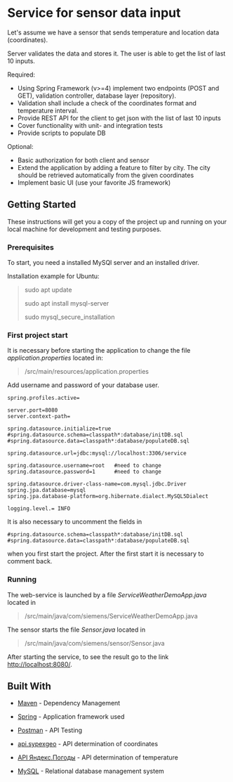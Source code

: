 # Service for sensor data input

Let's assume we have a sensor that sends temperature and location data (coordinates).

Server validates the data and stores it. The user is able to get the list of last 10 inputs.

Required:

  - Using Spring Framework (v>=4) implement two endpoints (POST and GET), validation controller, database layer (repository).
  - Validation shall include a check of the coordinates format and temperature interval.
  - Provide REST API for the client to get json with the list of last 10 inputs
  - Cover functionality with unit- and integration tests
  - Provide scripts to populate DB
  
Optional:

   - Basic authorization for both client and sensor
   - Extend the application by adding a feature to filter by city. The city should be retrieved automatically from the given coordinates
   - Implement basic UI (use your favorite JS framework)
   
## Getting Started

These instructions will get you a copy of the project up and running on your local machine for development and testing purposes.

### Prerequisites

To start, you need a installed MySQl server and an installed driver.

Installation example for Ubuntu:

>sudo apt update
>
>sudo apt install mysql-server
>
>sudo mysql_secure_installation

### First project start

It is necessary before starting the application to change the file *application.properties* located in:

>/src/main/resources/application.properties

Add username and password of your database user.


```properties
spring.profiles.active=

server.port=8080
server.context-path=

spring.datasource.initialize=true
#spring.datasource.schema=classpath*:database/initDB.sql
#spring.datasource.data=classpath*:database/populateDB.sql

spring.datasource.url=jdbc:mysql://localhost:3306/service

spring.datasource.username=root   #need to change
spring.datasource.password=1      #need to change

spring.datasource.driver-class-name=com.mysql.jdbc.Driver
spring.jpa.database=mysql
spring.jpa.database-platform=org.hibernate.dialect.MySQL5Dialect

logging.level.= INFO
```

It is also necessary to uncomment the fields in 


```properties
#spring.datasource.schema=classpath*:database/initDB.sql
#spring.datasource.data=classpath*:database/populateDB.sql
```

when you first start the project. 
After the first start it is necessary to comment back.

### Running

The web-service is launched by a file *ServiceWeatherDemoApp.java* located in

>/src/main/java/com/siemens/ServiceWeatherDemoApp.java


The sensor starts the file *Sensor.java* located in 

> /src/main/java/com/siemens/sensor/Sensor.java

After starting the service, to see the result go to the link [http://localhost:8080/]().

## Built With

 - [Maven](https://maven.apache.org/) - Dependency Management

 - [Spring](https://spring.io/) - Application framework used
 
 - [Postman](https://www.getpostman.com/) - API Testing
 
 - [api.sypexgeo](https://sypexgeo.net/ru/) - API determination of coordinates
 
 - [API Яндекс.Погоды](https://tech.yandex.ru/weather/) - API determination of temperature

 - [MySQL](https://www.mysql.com/) -  Relational database management system
 


